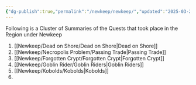 ```yaml
---
{"dg-publish":true,"permalink":"/newkeep/newkeep/","updated":"2025-03-25T04:52:29.569+05:30"}
---
```


Following is a Cluster of Summaries of the Quests that took place in the Region under Newkeep

1. [[Newkeep/Dead on Shore/Dead on Shore\|Dead on Shore]]
2. [[Newkeep/Necropolis Problem/Passing Trade\|Passing Trade]]
3. [[Newkeep/Forgotten Crypt/Forgotten Crypt\|Forgotten Crypt]]
4. [[Newkeep/Goblin Rider/Goblin Riders\|Goblin Riders]]
5. [[Newkeep/Kobolds/Kobolds\|Kobolds]]
6. 